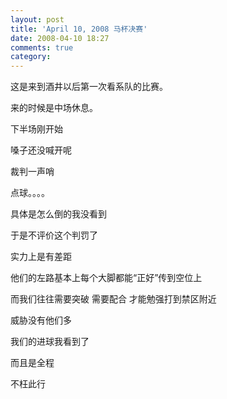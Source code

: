 ```yaml
---
layout: post
title: 'April 10, 2008 马杯决赛'
date: 2008-04-10 18:27
comments: true
category: 
---
```

    

这是来到酒井以后第一次看系队的比赛。  
  
来的时候是中场休息。  
  
下半场刚开始  
  
嗓子还没喊开呢  
  
裁判一声哨  
  
点球。。。。  
  
具体是怎么倒的我没看到  
  
于是不评价这个判罚了  
  
  
  
  
实力上是有差距  
  
他们的左路基本上每个大脚都能“正好”传到空位上  
  
而我们往往需要突破 需要配合 才能勉强打到禁区附近  
  
威胁没有他们多  
  
  
  
  
我们的进球我看到了  
  
而且是全程  
  
不枉此行
